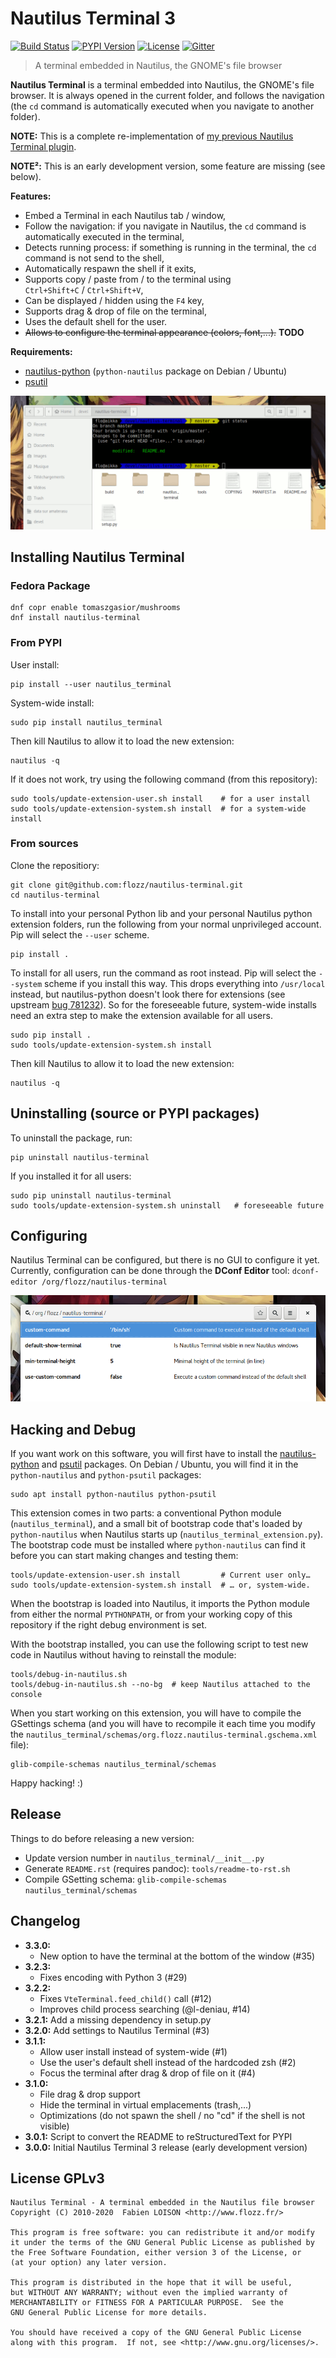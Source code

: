 # Nautilus Terminal 3

[![Build Status](https://travis-ci.org/flozz/nautilus-terminal.svg?branch=master)](https://travis-ci.org/flozz/nautilus-terminal)
[![PYPI Version](https://img.shields.io/pypi/v/nautilus_terminal.svg)](https://pypi.python.org/pypi/nautilus_terminal)
[![License](https://img.shields.io/pypi/l/nautilus_terminal.svg)](https://github.com/flozz/nautilus-terminal/blob/master/COPYING)
[![Gitter](https://badges.gitter.im/gitter.svg)](https://gitter.im/nautilus-terminal/Lobby)

> A terminal embedded in Nautilus, the GNOME's file browser

**Nautilus Terminal** is a terminal embedded into Nautilus, the GNOME's file
browser. It is always opened in the current folder, and follows the navigation
(the `cd` command is automatically executed when you navigate to another
folder).

**NOTE:** This is a complete re-implementation of [my previous Nautilus
Terminal plugin][old-nterm].

**NOTE²:** This is an early development version, some feature are missing (see
below).

**Features:**

* Embed a Terminal in each Nautilus tab / window,
* Follow the navigation: if you navigate in Nautilus, the `cd` command is
  automatically executed in the terminal,
* Detects running process: if something is running in the terminal, the `cd`
  command is not send to the shell,
* Automatically respawn the shell if it exits,
* Supports copy / paste from / to the terminal using
  `Ctrl+Shift+C` / `Ctrl+Shift+V`,
* Can be displayed / hidden using the `F4` key,
* Supports drag & drop of file on the terminal,
* Uses the default shell for the user.
* ~~Allows to configure the terminal appearance (colors, font,...).~~ **TODO**

**Requirements:**

* [nautilus-python][] (`python-nautilus` package on Debian / Ubuntu)
* [psutil][]

![Nautilus Terminal Screenshot](./screenshot.png)


## Installing Nautilus Terminal

### Fedora Package

    dnf copr enable tomaszgasior/mushrooms
    dnf install nautilus-terminal


### From PYPI

User install:

    pip install --user nautilus_terminal

System-wide install:

    sudo pip install nautilus_terminal

Then kill Nautilus to allow it to load the new extension:

    nautilus -q

If it does not work, try using the following command (from this repository):

    sudo tools/update-extension-user.sh install    # for a user install
    sudo tools/update-extension-system.sh install  # for a system-wide install


### From sources

Clone the repositiory:

    git clone git@github.com:flozz/nautilus-terminal.git
    cd nautilus-terminal

To install into your personal Python lib and your personal Nautilus python
extension folders, run the following from your normal unprivileged account. Pip
will select the `--user` scheme.

    pip install .

To install for all users, run the command as root instead. Pip will select the
`--system` scheme if you install this way. This drops everything into
`/usr/local` instead, but nautilus-python doesn't look there for extensions
(see upstream [bug 781232][]). So for the foreseeable future, system-wide
installs need an extra step to make the extension available for all users.

    sudo pip install .
    sudo tools/update-extension-system.sh install

Then kill Nautilus to allow it to load the new extension:

    nautilus -q


## Uninstalling (source or PYPI packages)

To uninstall the package, run:

    pip uninstall nautilus-terminal

If you installed it for all users:

    sudo pip uninstall nautilus-terminal
    sudo tools/update-extension-system.sh uninstall   # foreseeable future


## Configuring

Nautilus Terminal can be configured, but there is no GUI to configure it yet.
Currently, configuration can be done through the **DConf Editor** tool: `dconf-editor /org/flozz/nautilus-terminal`

![dconf-editor](./dconf-editor.png)


## Hacking and Debug

If you want work on this software, you will first have to install the
[nautilus-python][] and [psutil][] packages. On Debian / Ubuntu, you will find
it in the `python-nautilus` and `python-psutil` packages:

    sudo apt install python-nautilus python-psutil

This extension comes in two parts: a conventional Python module
(`nautilus_terminal`), and a small bit of bootstrap code that's loaded by
`python-nautilus` when Nautilus starts up (`nautilus_terminal_extension.py`).
The bootstrap code must be installed where `python-nautilus` can find it before
you can start making changes and testing them:

    tools/update-extension-user.sh install         # Current user only…
    sudo tools/update-extension-system.sh install  # … or, system-wide.

When the bootstrap is loaded into Nautilus, it imports the Python module from
either the normal `PYTHONPATH`, or from your working copy of this repository if
the right debug environment is set.

With the bootstrap installed, you can use the following script to test new code
in Nautilus without having to reinstall the module:

    tools/debug-in-nautilus.sh
    tools/debug-in-nautilus.sh --no-bg  # keep Nautilus attached to the console

When you start working on this extension, you will have to compile the
GSettings schema (and you will have to recompile it each time you modify the
`nautilus_terminal/schemas/org.flozz.nautilus-terminal.gschema.xml` file):

    glib-compile-schemas nautilus_terminal/schemas

Happy hacking! :)


## Release

Things to do before releasing a new version:

* Update version number in `nautilus_terminal/__init__.py`
* Generate `README.rst` (requires pandoc): `tools/readme-to-rst.sh`
* Compile GSetting schema: `glib-compile-schemas nautilus_terminal/schemas`


## Changelog

* **3.3.0:**
    * New option to have the terminal at the bottom of the window (#35)
* **3.2.3:**
    * Fixes encoding with Python 3 (#29)
* **3.2.2:**
    * Fixes `VteTerminal.feed_child()` call (#12)
    * Improves child process searching (@l-deniau, #14)
* **3.2.1:** Add a missing dependency in setup.py
* **3.2.0:** Add settings to Nautilus Terminal (#3)
* **3.1.1:**
    * Allow user install instead of system-wide (#1)
    * Use the user's default shell instead of the hardcoded zsh (#2)
    * Focus the terminal after drag & drop of file on it (#4)
* **3.1.0:**
    * File drag & drop support
    * Hide the terminal in virtual emplacements (trash,...)
    * Optimizations (do not spawn the shell / no "cd" if the shell is not
      visible)
* **3.0.1:** Script to convert the README to reStructuredText for PYPI
* **3.0.0:** Initial Nautilus Terminal 3 release (early development version)


## License GPLv3

    Nautilus Terminal - A terminal embedded in the Nautilus file browser
    Copyright (C) 2010-2020  Fabien LOISON <http://www.flozz.fr/>

    This program is free software: you can redistribute it and/or modify
    it under the terms of the GNU General Public License as published by
    the Free Software Foundation, either version 3 of the License, or
    (at your option) any later version.

    This program is distributed in the hope that it will be useful,
    but WITHOUT ANY WARRANTY; without even the implied warranty of
    MERCHANTABILITY or FITNESS FOR A PARTICULAR PURPOSE.  See the
    GNU General Public License for more details.

    You should have received a copy of the GNU General Public License
    along with this program.  If not, see <http://www.gnu.org/licenses/>.


[old-nterm]: https://launchpad.net/nautilus-terminal
[nautilus-python]: https://wiki.gnome.org/Projects/NautilusPython/
[psutil]: https://pypi.python.org/pypi/psutil/
[bug 781232]: https://bugzilla.gnome.org/show_bug.cgi?id=781232
